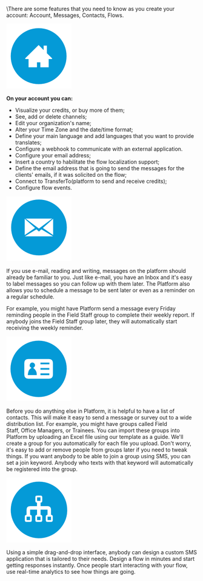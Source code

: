 \There are some features that you need to know as you create your account: Account, Messages, Contacts, Flows.

![](/img/first_steps/fs1.png)

**On your account you can:**

- Visualize your credits, or buy more of them;
- See, add or delete channels;
- Edit your organization's name;
- Alter your Time Zone and the date/time format;
- Define your main language and add languages that you want to provide translates;
- Configure a webhook to communicate with an external application.
- Configure your email address;
- Insert a country to habilitate the flow localization support;
- Define the email address that is going to send the messages for the clients' emails, if it was solicited on the flow;
- Connect to TransferTo(platform to send and receive credits);
- Configure flow events.

![](/img/first_steps/fs2.png)

If you use e-mail, reading and writing, messages on the platform should already be familiar to you. Just like e-mail, you have an Inbox and it's easy to label messages so you can follow up with them later. The Platform also allows you to schedule a message to be sent later or even as a reminder on a regular schedule.

For example, you might have Platform send a message every Friday reminding people in the Field Staff group to complete their weekly report. If anybody joins the Field Staff group later, they will automatically start receiving the weekly reminder.

![](/img/first_steps/fs3.png)

Before you do anything else in Platform, it is helpful to have a list of contacts. This will make it easy to send a message or survey out to a wide distribution list. For example, you might have groups called Field Staff, Office Managers, or Trainees. You can import these groups into Platform by uploading an Excel file using our template as a guide. We'll create a group for you automatically for each file you upload. Don't worry, it's easy to add or remove people from groups later if you need to tweak things. If you want anybody to be able to join a group using SMS, you can set a join keyword. Anybody who texts with that keyword will automatically be registered into the group.

![](/img/first_steps/fs4.png)

Using a simple drag-and-drop interface, anybody can design a custom SMS application that is tailored to their needs. Design a flow in minutes and start getting responses instantly. Once people start interacting with your flow, use real-time analytics to see how things are going.